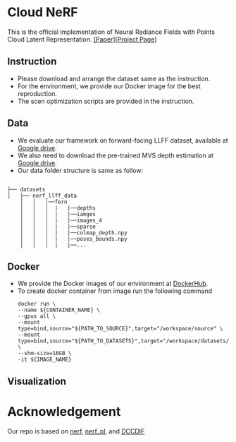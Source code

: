 # Cloud NeRF
This is the official implementation of Neural Radiance Fields with Points Cloud Latent Representation.
[[Paper]]()[[Project Page]]()
## Instruction
- Please download and arrange the dataset same as the instruction.
- For the environment, we provide our Docker image for the best reproduction.
- The scen optimization scripts are provided in the instruction.
## Data
- We evaluate our framework on forward-facing LLFF dataset, available at [Google drive]('https://drive.google.com/drive/folders/14boI-o5hGO9srnWaaogTU5_ji7wkX2S7').
- We also need to download the pre-trained MVS depth estimation at [Google drive]('https://drive.google.com/drive/folders/13lreojzboR7X7voJ1q8JduvWDdzyrwRe').
- Our data folder structure is same as follow:
```

├── datasets
│   ├── nerf_llff_data
    │   │   │──fern
    │   │   │  |   |──depths
    │   │   │  |   |──iamges
    │   │   │  |   |──images_4
    │   │   │  |   |──sparse
    │   │   │  |   |──colmap_depth.npy
    │   │   │  |   |──poses_bounds.npy
    │   │   │  |   |──...
```
## Docker
- We provide the Docker images of our environment at [DockerHub]('https://drive.google.com/drive/folders/14boI-o5hGO9srnWaaogTU5_ji7wkX2S7').
- To create docker container from image run the following command
  ```
  docker run \
  --name ${CONTAINER_NAME} \
  --gpus all \
  --mount type=bind,source="${PATH_TO_SOURCE}",target="/workspace/source" \
  --mount type=bind,source="${PATH_TO_DATASETS}",target="/workspace/datasets/" \
  --shm-size=16GB \
  -it ${IMAGE_NAME}
  ```

## Visualization
# Acknowledgement
Our repo is based on [nerf](https://github.com/bmild/nerf), [nerf_pl](https://github.com/kwea123/nerf_pl), and [DCCDIF](https://github.com/lity20/DCCDIF)